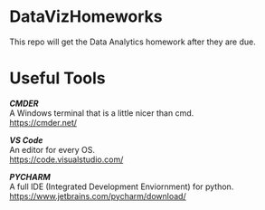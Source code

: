 # DataVizHomeworks
This repo will get the Data Analytics homework after they are due. 


# Useful Tools

<b>*CMDER*</b><br>A Windows terminal that is a little nicer than cmd. <br>https://cmder.net/<br>

<b>*VS Code*</b><br>An editor for every OS. <br>https://code.visualstudio.com/<br>

<b>*PYCHARM*</b><br>A full IDE (Integrated Development Enviornment) for python. <br>https://www.jetbrains.com/pycharm/download/<br>



